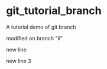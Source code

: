 # git_tutorial_branch
A tutorial demo of git branch



modified on branch "li"

new line

new line 3
